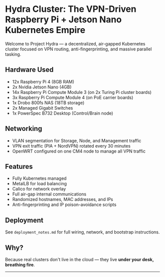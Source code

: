 # Hydra Cluster: The VPN-Driven Raspberry Pi + Jetson Nano Kubernetes Empire

Welcome to Project Hydra — a decentralized, air-gapped Kubernetes cluster focused on VPN routing, anti-fingerprinting, and massive parallel tasking.

## Hardware Used

- 12x Raspberry Pi 4 (8GB RAM)
- 2x Nvidia Jetson Nano (4GB)
- 14x Raspberry Pi Compute Module 3 (on 2x Turing Pi cluster boards)
- 3x Raspberry Pi Compute Module 4 (on PoE carrier boards)
- 1x Drobo 800fs NAS (18TB storage)
- 2x Managed Gigabit Switches
- 1x PowerSpec B732 Desktop (Control/Brain node)

## Networking

- VLAN segmentation for Storage, Node, and Management traffic
- VPN exit traffic (PIA + NordVPN) rotated every 30 minutes
- OpenWRT configured on one CM4 node to manage all VPN traffic

## Features

- Fully Kubernetes managed
- MetalLB for load balancing
- Calico for network overlay
- Full air-gap internal communications
- Randomized hostnames, MAC addresses, and IPs
- Anti-fingerprinting and IP poison-avoidance scripts

## Deployment

See `deployment_notes.md` for full wiring, network, and bootstrap instructions.

## Why?

Because real clusters don't live in the cloud — they live **under your desk, breathing fire**.

---
